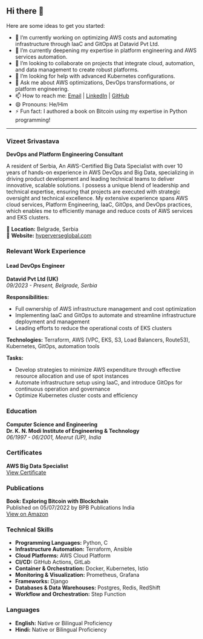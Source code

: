## Hi there 👋

<!--
**hyperverseglobalconsulting/hyperverseglobalconsulting** is a ✨ _special_ ✨ repository because its `README.md` (this file) appears on your GitHub profile.
-->

Here are some ideas to get you started:

- 🔭 I’m currently working on optimizing AWS costs and automating infrastructure through IaaC and GitOps at Datavid Pvt Ltd.
- 🌱 I’m currently deepening my expertise in platform engineering and AWS services automation.
- 👯 I’m looking to collaborate on projects that integrate cloud, automation, and data management to create robust platforms.
- 🤔 I’m looking for help with advanced Kubernetes configurations.
- 💬 Ask me about AWS optimizations, DevOps transformations, or platform engineering.
- 📫 How to reach me: [Email](mailto:vizeet@gmail.com) | [LinkedIn](https://linkedin.com/in/vizeet-srivastava) | [GitHub](https://github.com/hyperverseglobalconsulting)
- 😄 Pronouns: He/Him
- ⚡ Fun fact: I authored a book on Bitcoin using my expertise in Python programming!

---

### Vizeet Srivastava
**DevOps and Platform Engineering Consultant**

A resident of Serbia, An AWS-Certified Big Data Specialist with over 10 years of hands-on experience in AWS DevOps and Big Data, specializing in driving product development and leading technical teams to deliver innovative, scalable solutions. I possess a unique blend of leadership and technical expertise, ensuring that projects are executed with strategic oversight and technical excellence. My extensive experience spans AWS cloud services, Platform Engineering, IaaC, GitOps, and DevOps practices, which enables me to efficiently manage and reduce costs of AWS services and EKS clusters.

📍 **Location:** Belgrade, Serbia  
🔗 **Website:** [hyperverseglobal.com](https://hyperverseglobal.com/)  

### Relevant Work Experience
#### Lead DevOps Engineer
**Datavid Pvt Ltd (UK)**  
_09/2023 - Present, Belgrade, Serbia_

**Responsibilities:**
- Full ownership of AWS infrastructure management and cost optimization
- Implementing IaaC and GitOps to automate and streamline infrastructure deployment and management
- Leading efforts to reduce the operational costs of EKS clusters

**Technologies:**
Terraform, AWS (VPC, EKS, S3, Load Balancers, Route53), Kubernetes, GitOps, automation tools

**Tasks:**
- Develop strategies to minimize AWS expenditure through effective resource allocation and use of spot instances
- Automate infrastructure setup using IaaC, and introduce GitOps for continuous operation and governance
- Optimize Kubernetes cluster costs and efficiency

### Education
**Computer Science and Engineering**  
**Dr. K. N. Modi Institute of Engineering & Technology**  
_06/1997 - 06/2001, Meerut (UP), India_

### Certificates
**AWS Big Data Specialist**  
[View Certificate](https://www.credly.com/badges/41b0129d-5d0a-490d-931fcd9b90e5a411/public_url)

### Publications
**Book: Exploring Bitcoin with Blockchain**  
Published on 05/07/2022 by BPB Publications India  
[View on Amazon](https://www.amazon.com/Exploring-Bitcoin-Blockchain-Transaction-Prevention-ebook/dp/B0B4SR39TY)

### Technical Skills
- **Programming Languages:** Python, C
- **Infrastructure Automation:** Terraform, Ansible
- **Cloud Platforms:** AWS Cloud Platform
- **CI/CD:** GitHub Actions, GitLab
- **Container & Orchestration:** Docker, Kubernetes, Istio
- **Monitoring & Visualization:** Prometheus, Grafana
- **Frameworks:** Django
- **Databases & Data Warehouses:** Postgres, Redis, RedShift
- **Workflow and Orchestration:** Step Function

### Languages
- **English:** Native or Bilingual Proficiency
- **Hindi:** Native or Bilingual Proficiency

